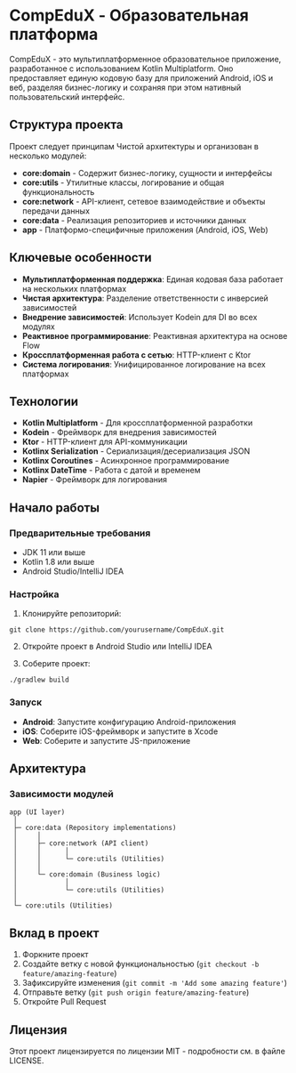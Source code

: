 # CompEduX - Образовательная платформа

CompEduX - это мультиплатформенное образовательное приложение, разработанное с использованием Kotlin Multiplatform. Оно
предоставляет единую кодовую базу для приложений Android, iOS и веб, разделяя бизнес-логику и сохраняя при этом нативный
пользовательский интерфейс.

## Структура проекта

Проект следует принципам Чистой архитектуры и организован в несколько модулей:

- **core:domain** - Содержит бизнес-логику, сущности и интерфейсы
- **core:utils** - Утилитные классы, логирование и общая функциональность
- **core:network** - API-клиент, сетевое взаимодействие и объекты передачи данных
- **core:data** - Реализация репозиториев и источники данных
- **app** - Платформо-специфичные приложения (Android, iOS, Web)

## Ключевые особенности

- **Мультиплатформенная поддержка**: Единая кодовая база работает на нескольких платформах
- **Чистая архитектура**: Разделение ответственности с инверсией зависимостей
- **Внедрение зависимостей**: Использует Kodein для DI во всех модулях
- **Реактивное программирование**: Реактивная архитектура на основе Flow
- **Кроссплатформенная работа с сетью**: HTTP-клиент с Ktor
- **Система логирования**: Унифицированное логирование на всех платформах

## Технологии

- **Kotlin Multiplatform** - Для кроссплатформенной разработки
- **Kodein** - Фреймворк для внедрения зависимостей
- **Ktor** - HTTP-клиент для API-коммуникации
- **Kotlinx Serialization** - Сериализация/десериализация JSON
- **Kotlinx Coroutines** - Асинхронное программирование
- **Kotlinx DateTime** - Работа с датой и временем
- **Napier** - Фреймворк для логирования

## Начало работы

### Предварительные требования

- JDK 11 или выше
- Kotlin 1.8 или выше
- Android Studio/IntelliJ IDEA

### Настройка

1. Клонируйте репозиторий:

```
git clone https://github.com/yourusername/CompEduX.git
```

2. Откройте проект в Android Studio или IntelliJ IDEA

3. Соберите проект:

```
./gradlew build
```

### Запуск

- **Android**: Запустите конфигурацию Android-приложения
- **iOS**: Соберите iOS-фреймворк и запустите в Xcode
- **Web**: Соберите и запустите JS-приложение

## Архитектура

### Зависимости модулей

```
app (UI layer)
 │
 ├─ core:data (Repository implementations)
 │     │
 │     ├─ core:network (API client)
 │     │      │
 │     │      └─ core:utils (Utilities)
 │     │
 │     └─ core:domain (Business logic)
 │            │
 │            └─ core:utils (Utilities)
 │
 └─ core:utils (Utilities)
```

## Вклад в проект

1. Форкните проект
2. Создайте ветку с новой функциональностью (`git checkout -b feature/amazing-feature`)
3. Зафиксируйте изменения (`git commit -m 'Add some amazing feature'`)
4. Отправьте ветку (`git push origin feature/amazing-feature`)
5. Откройте Pull Request

## Лицензия

Этот проект лицензируется по лицензии MIT - подробности см. в файле LICENSE.
